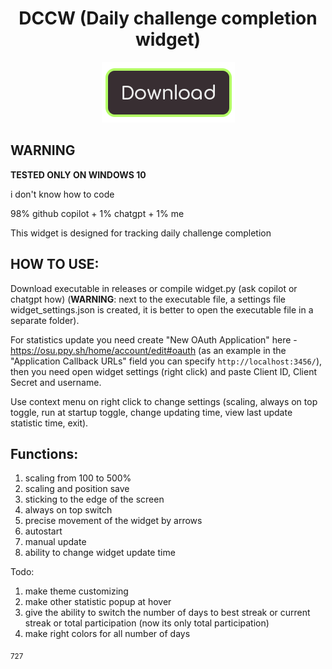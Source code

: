 <h1 align="center">
    DCCW (Daily challenge completion widget)
</h1>

<div align="center">
  <a href="https://github.com/Glebsin/Daily-challenge-completion-widget/releases/tag/2025.524.0">
    <img src="misc/images/button-download.png" alt="download" />
  </a>
</div>

## **WARNING**

**TESTED ONLY ON WINDOWS 10**

i don't know how to code

98% github copilot + 1% chatgpt + 1% me

This widget is designed for tracking daily challenge completion

## HOW TO USE:

Download executable in releases or compile widget.py (ask copilot or chatgpt how) (**WARNING**: next to the executable file, a settings file widget_settings.json is created, it is better to open the executable file in a separate folder).

For statistics update you need create "New OAuth Application" here - https://osu.ppy.sh/home/account/edit#oauth (as an example in the "Application Callback URLs" field you can specify `http://localhost:3456/`), then you need open widget settings (right click) and paste Client ID, Client Secret and username.

Use context menu on right click to change settings (scaling, always on top toggle, run at startup toggle, change updating time, view last update statistic time, exit).

## Functions:

1. scaling from 100 to 500%
2. scaling and position save
3. sticking to the edge of the screen
4. always on top switch
5. precise movement of the widget by arrows
6. autostart
7. manual update
8. ability to change widget update time

Todo:
1. make theme customizing
2. make other statistic popup at hover
3. give the ability to switch the number of days to best streak or current streak or total participation (now its only total participation)
4. make right colors for all number of days

<sub>727</sub>
